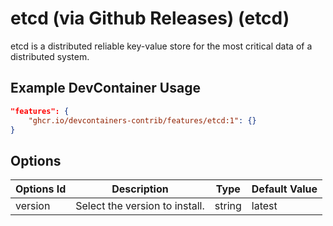 
# etcd (via Github Releases) (etcd)

etcd is a distributed reliable key-value store for the most critical data of a distributed system.

## Example DevContainer Usage

```json
"features": {
    "ghcr.io/devcontainers-contrib/features/etcd:1": {}
}
```

## Options

| Options Id | Description | Type | Default Value |
|-----|-----|-----|-----|
| version | Select the version to install. | string | latest |


